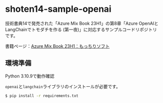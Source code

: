 # shoten14-sample-openai
技術書典14で発売された「Azure Mix Book 23H1」の第8章「Azure OpenAIとLangChainでトモダチを作る (第一夜)」に対応するサンプルコードリポジトリです。

書籍ページ：[Azure Mix Book 23H1：もっちりソフト](https://techbookfest.org/product/wgZJASDjMznuWLndpV3dc0)

## 環境準備
Python 3.10.9で動作確認

`openai`と`langchain`ライブラリのインストールが必要です。
```zsh
$ pip install -r requirements.txt
```